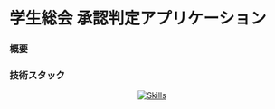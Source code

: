 # 学生総会 承認判定アプリケーション

### 概要

### 技術スタック

<p align="center">
  <a href="https://skillicons.dev">
    <img src="https://skillicons.dev/icons?i=typescript,nextjs,tailwindcss,vercel" alt="Skills" />
  </a>
</p>
